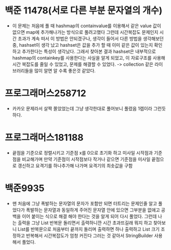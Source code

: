 # 백준 11478(서로 다른 부분 문자열의 개수)

- 이 문제는 처음에 풀 때 hashmap의 containvalue를 이용해서 
같은 value 값이 없으면 map에 추가해나가는 방식으로 풀려고했다
그런데 시간복잡도 문제인지 시간 초과가 계속 떠서 이 방법은 안되겠구나, 생각이 들어서
다른 방법을 생각해보던 중, hashset이 생각 났고 hashset은 값을 추가 할 때
이미 같은 값이 있는지 확인하고 추가한다는 특성이 생각났다. 그래서 찾아본 결과 hashset은 
내부적으로 hashmap의 containkey를 사용한다는 사실을 알게 되었고, 이 자료구조를 사용해 시간
복잡도를 줄일 수 있었고, 문제를 해결할 수 있었다.
-> collection 같은 라이브러리들을 많이 알면 알 수록 좋은것 같았다.

# 프로그래머스258712

- 카카오 문제라서 살짝 쫄았었는데 그냥 생각한대로 풀어보니 풀렸음 1렙이라 그런듯하다.

# 프로그래머스181188

- 끝점을 기준으로 정렬시키고 기준점 x를 0으로 초기화 하고
미사일 시작점과 기준점을 비교해가며 만약 기준점이 시작점보다 작거나 같으면 기준점을
미사일 끝점으로 갱신하고 요격기를 하나추가해 나가며 요격기의 최솟값을 구함

# 백준9935

- 맨 처음에 그냥 폭발하는 문자열의 문자가 포함만 되면 터트리는 문제인줄 알고 풀었다가
폭발하는 문자열과 동일하게 주어진 문자열 안에 있으면 그부분을 없애고 공백을 이어 붙이는 식으로
해결 해야 한다는 것을 알게 되어 다시 풀었다.
그런데 나는 출력을 그냥 List 반복문 돌리면서 출력하니깐 시간 초과뜨길래 뭐지 하고 찾아보니
List를 반복문으로 처음부터 끝까지 돌리며 출력하면 하나 출력하고 List 크기 조정하고 반복해서 시간복잡도가 
엄청 커진다 그러는 것 같아서 StringBuilder 사용해서 풀었다.